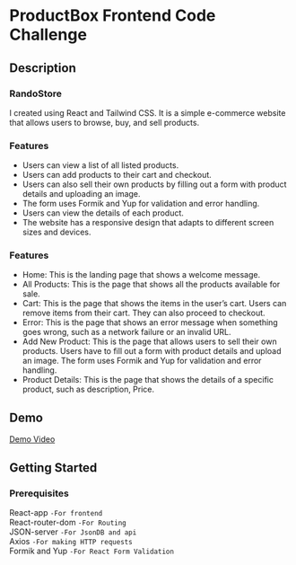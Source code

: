 # ProductBox Frontend Code Challenge

## Description
### RandoStore
I created using React and Tailwind CSS. It is a simple e-commerce website that allows users to browse, buy, and sell products.

### Features

- Users can view a list of all listed products.
- Users can add products to their cart and checkout.
- Users can also sell their own products by filling out a form with product details and uploading an image.
- The form uses Formik and Yup for validation and error handling.
- Users can view the details of each product.
- The website has a responsive design that adapts to different screen sizes and devices.

### Features
- Home: This is the landing page that shows a welcome message.
- All Products: This is the page that shows all the products available for sale.
- Cart: This is the page that shows the items in the user’s cart. Users can remove items from their cart. They can also proceed to checkout.
- Error: This is the page that shows an error message when something goes wrong, such as a network failure or an invalid URL.
- Add New Product: This is the page that allows users to sell their own products. Users have to fill out a form with product details and upload an image. The form uses Formik and Yup for validation and error handling.
- Product Details: This is the page that shows the details of a specific product, such as description, Price.

## Demo
[Demo Video](https://github.com/mrdannii/frontend-code-challenge-productbox/assets/129685268/d59657cb-c5de-4e8c-b439-52c254e71d19)

## Getting Started


### Prerequisites
 React-app  ```-For frontend```   
 React-router-dom ```-For Routing```   
 JSON-server ```-For JsonDB and api```    
 Axios ```-For making HTTP requests ```  
 Formik and Yup ```-For React Form Validation```  

